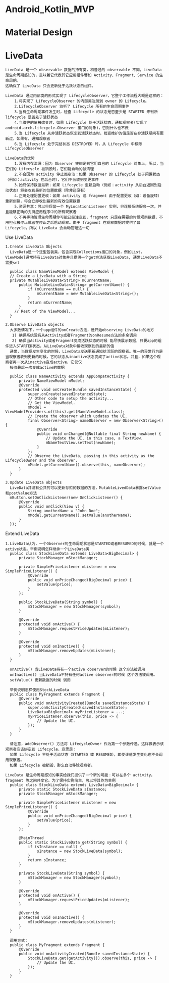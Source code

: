 # Android_Kotlin_MVP

# Material Design
<!--
        android:background="?android:attr/selectableItemBackground"波纹有边界
        android:background="?android:attr/selectableItemBackgroundBorderless" 波纹超出边界
-->


# LiveData
    LiveData 是一个 observable 数据的持有类，和普通的 observable 不同，LiveData 是生命周期感知的，意味着它代表其它应用组件譬如 Activity、Fragment、Service 的生命周期。
    这确保了 LiveData 只会更新处于活跃状态的组件。

    LiveData 通过内部类的形式实现了 LifecycleObserver，它整个工作流程大概是这样的：
        1.将实现了 LifecycleObserver 的内部类注册到 owner 的 Lifecycle。
        2.LifecycleObserver 监听了 Lifecycle 所有的生命周期事件
        3.当有生命周期事件发生时，检查 Lifecycle 的状态是否至少是 STARTED 来判断 lifecycle 是否处于活跃状态
        4.当维护的值被改变时，如果 Lifecycle 处于活跃状态，通知观察者(实现了 android.arch.lifecycle.Observer 接口的对象)，否则什么也不做
        5.当 Lifecycle 从非活跃状态恢复到活跃状态时，检查维护的值是否在非活跃期间有更新过，如果有，通知观察者
        6.当 Lifecycle 处于完结状态 DESTROYED 时，从 Lifecycle 中移除 LifecycleObserver

    LiveData的优势
        1.没有内存泄漏：因为 Observer 被绑定到它们自己的 Lifecycle 对象上，所以，当它们的 Lifecycle 被销毁时，它们能自动的被清理
        2.不会因为 activity 停止而崩溃：如果 Observer 的 Lifecycle 处于闲置状态（例如：activity 在后台时），它们不会收到变更事件
        3.始终保持数据最新：如果 Lifecycle 重新启动（例如：activity 从后台返回到启动状态）将会收到最新的位置数据（除非还没有）
        4.正确处理配置更改：如果 activity 或 fragment 由于配置更改（如：设备旋转）重新创建，将会立即收到最新的有效位置数据
        5.资源共享：可以只保留一个 MyLocationListener 实例，只连接系统服务一次，并且能够正确的支持应用程序中的所有观察者
        6.不再手动管理生命周期你可能已经注意到，fragment 只是在需要的时候观察数据，不用担心被停止或者在停止之后启动观察。由于 fragment 在观察数据时提供了其 Lifecycle，所以 LiveData 会自动管理这一切

Use LiveData

    1.Create LiveData Objects
      LiveData是一个泛型包装类，包含实现Collections接口的对象，例如List， ViewModel通常持有LiveData对象并且提供一个get方法获取LiveData, 通常LiveData不需要set
      
      public class NameViewModel extends ViewModel {
      // Create a LiveData with a String
      private MutableLiveData<String> mCurrentName;
          public MutableLiveData<String> getCurrentName() {
              if (mCurrentName == null) {
                  mCurrentName = new MutableLiveData<String>();
              }
              return mCurrentName;
          }
        // Rest of the ViewModel...
      }
      
    2.Observe LiveData objects
      大多数情况下，一个app组件的onCreate方法，是开始observing LiveData的地方
       1) 确保系统没有从Activity或者Fragment的onResume方法的多余调用
       2) 确保当Activity或者Fragment变成活跃状态的时候 能尽快展示数据，只要app的组件进入STARTED状态，从LiveData对象中接收观察到的最新的值
      通常，当数据发生变化的时候，LiveData发送更新通知给活跃的观察者。唯一的异常行为是当观察者收到更新的时候，它的状态从inactive状态变成了active状态。并且，如果这个观察者再一次从inactive变成active，它仅仅
      接收最后一次变成active的数据
      
      public class NameActivity extends AppCompatActivity {
          private NameViewModel mModel;
          @Override
          protected void onCreate(Bundle savedInstanceState) {
              super.onCreate(savedInstanceState);
              // Other code to setup the activity...
              // Get the ViewModel.
              mModel = ViewModelProviders.of(this).get(NameViewModel.class);
              // Create the observer which updates the UI.
              final Observer<String> nameObserver = new Observer<String>() {
                  @Override
                  public void onChanged(@Nullable final String newName) {
                      // Update the UI, in this case, a TextView.
                      mNameTextView.setText(newName);
                  }
              };
              // Observe the LiveData, passing in this activity as the LifecycleOwner and the observer.
              mModel.getCurrentName().observe(this, nameObserver);
          }
      }
      
    3.Update LiveData objects
      LiveData并没有公共的可以更新存贮的数据的方法，MutableLivedData暴露setValue和postValue方法
      mButton.setOnClickListener(new OnClickListener() {
          @Override
          public void onClick(View v) {
              String anotherName = "John Doe";
              mModel.getCurrentName().setValue(anotherName);
          }
      });

Extend LiveData
    
    1.LiveData认为，一个Observer的生命周期状态是STARTED或者RESUMED的时候，就是一个active状态。举例说明怎样继承一个LiveData类
      public class StockLiveData extends LiveData<BigDecimal> {
          private StockManager mStockManager;
      
          private SimplePriceListener mListener = new SimplePriceListener() {
              @Override
              public void onPriceChanged(BigDecimal price) {
                  setValue(price);
              }
          };
      
          public StockLiveData(String symbol) {
              mStockManager = new StockManager(symbol);
          }
      
          @Override
          protected void onActive() {
              mStockManager.requestPriceUpdates(mListener);
          }
      
          @Override
          protected void onInactive() {
              mStockManager.removeUpdates(mListener);
          }
      }
      
      onActive() 当LiveData持有一个active observer的时候 这个方法被调用
      onInactive() 当LiveData不持有任何active observer的时候 这个方法被调用。
      setValue() 更新数据的时候 调用
      
      举例说明怎样使用StockLiveData
      public class MyFragment extends Fragment {
          @Override
          public void onActivityCreated(Bundle savedInstanceState) {
              super.onActivityCreated(savedInstanceState);
              LiveData<BigDecimal> myPriceListener = ...;
              myPriceListener.observe(this, price -> {
                  // Update the UI.
              });
          }
      }
      
      请注意，addObserver() 方法将 LifecycleOwner 作为第一个参数传递。这样做表示该观察者应该绑定到 Lifecycle，意思是：
      如果 Lifecycle 不处于活动状态（STARTED 或 RESUMED），即使该值发生变化也不会调用观察者。
      如果 Lifecycle 被销毁，那么自动移除观察者。
    
    LiveData 是生命周期感知的事实给我们提供了一个新的可能：可以在多个 activity，fragment 等之间共享它。为了保持实例简单，可以将其作为单例
      public class StockLiveData extends LiveData<BigDecimal> {
          private static StockLiveData sInstance;
          private StockManager mStockManager;
      
          private SimplePriceListener mListener = new SimplePriceListener() {
              @Override
              public void onPriceChanged(BigDecimal price) {
                  setValue(price);
              }
          };
      
          @MainThread
          public static StockLiveData get(String symbol) {
              if (sInstance == null) {
                  sInstance = new StockLiveData(symbol);
              }
              return sInstance;
          }
      
          private StockLiveData(String symbol) {
              mStockManager = new StockManager(symbol);
          }
      
          @Override
          protected void onActive() {
              mStockManager.requestPriceUpdates(mListener);
          }
      
          @Override
          protected void onInactive() {
              mStockManager.removeUpdates(mListener);
          }
      }
      
      调用方式：
      public class MyFragment extends Fragment {
          @Override
          public void onActivityCreated(Bundle savedInstanceState) {
              StockLiveData.get(getActivity()).observe(this, price -> {
                  // Update the UI.
              });
          }
      }


